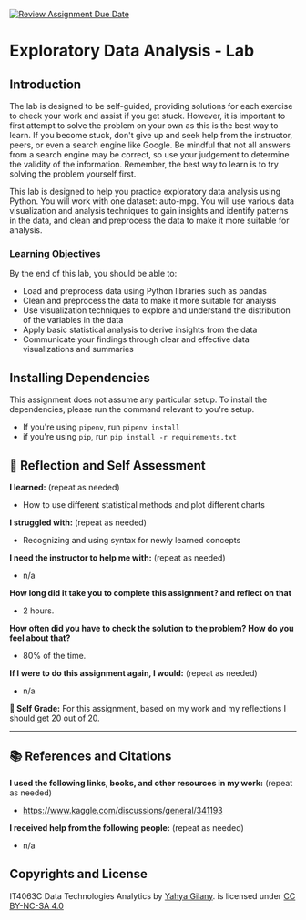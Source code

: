 [![Review Assignment Due Date](https://classroom.github.com/assets/deadline-readme-button-22041afd0340ce965d47ae6ef1cefeee28c7c493a6346c4f15d667ab976d596c.svg)](https://classroom.github.com/a/dVbSP2w4)
# Exploratory Data Analysis - Lab

## Introduction
The lab is designed to be self-guided, providing solutions for each exercise to check your work and assist if you get stuck. However, it is important to first attempt to solve the problem on your own as this is the best way to learn. If you become stuck, don't give up and seek help from the instructor, peers, or even a search engine like Google. Be mindful that not all answers from a search engine may be correct, so use your judgement to determine the validity of the information. Remember, the best way to learn is to try solving the problem yourself first.

This lab is designed to help you practice exploratory data analysis using Python. You will work with one dataset: auto-mpg. You will use various data visualization and analysis techniques to gain insights and identify patterns in the data, and clean and preprocess the data to make it more suitable for analysis.

### Learning Objectives
By the end of this lab, you should be able to:

- Load and preprocess data using Python libraries such as pandas
- Clean and preprocess the data to make it more suitable for analysis
- Use visualization techniques to explore and understand the distribution of the variables in the data
- Apply basic statistical analysis to derive insights from the data
- Communicate your findings through clear and effective data visualizations and summaries

## Installing Dependencies
This assignment does not assume any particular setup. To install the dependencies, please run the command relevant to you're setup.
- If you're using `pipenv`, run `pipenv install`
- if you're using `pip`, run `pip install -r requirements.txt`

## 💭 Reflection and Self Assessment

**I learned:** (repeat as needed)
- How to use different statistical methods and plot different charts

**I struggled with:** (repeat as needed)
- Recognizing and using syntax for newly learned concepts

**I need the instructor to help me with:** (repeat as needed)
- n/a

**How long did it take you to complete this assignment? and reflect on that**
- 2 hours.

**How often did you have to check the solution to the problem? How do you feel about that?**
- 80% of the time. 

**If I were to do this assignment again, I would:** (repeat as needed)
- n/a

**💯 Self Grade:** For this assignment, based on my work and my reflections I should get 20 out of 20.

--------------------
## 📚 References and Citations
**I used the following links, books, and other resources in my work:** (repeat as needed)
- https://www.kaggle.com/discussions/general/341193
  
**I received help from the following people:** (repeat as needed)
- n/a 

## Copyrights and License
IT4063C Data Technologies Analytics by [Yahya Gilany](https://yahyagilany.io). is licensed under [CC BY-NC-SA 4.0](https://creativecommons.org/licenses/by-nc-sa/4.0/)
